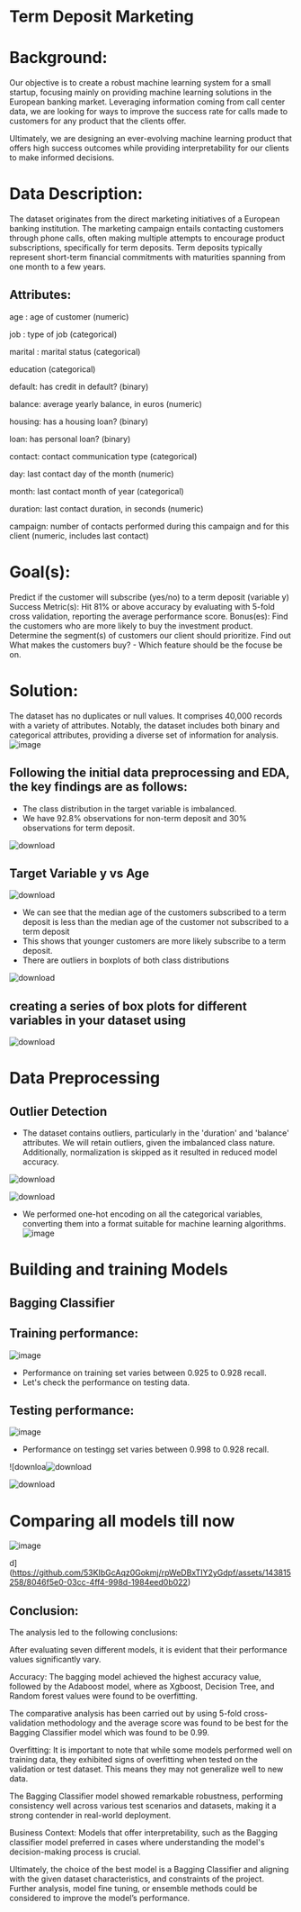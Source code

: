  # Term Deposit Marketing

# Background:

Our objective is to create a robust machine learning system for a small startup, focusing mainly on providing machine learning solutions in the European banking market. Leveraging information coming from call center data, we are looking for ways to improve the success rate for calls made to customers for any product that the clients offer.

Ultimately, we are designing an ever-evolving machine learning product that offers high success outcomes while providing interpretability for our clients to make informed decisions.

# Data Description:
The dataset originates from the direct marketing initiatives of a European banking institution. The marketing campaign entails contacting customers through phone calls, often making multiple attempts to encourage product subscriptions, specifically for term deposits. Term deposits typically represent short-term financial commitments with maturities spanning from one month to a few years.

## Attributes:
 
age : age of customer (numeric)

job : type of job (categorical)

marital : marital status (categorical)

education (categorical)

default: has credit in default? (binary)

balance: average yearly balance, in euros (numeric)

housing: has a housing loan? (binary)

loan: has personal loan? (binary)

contact: contact communication type (categorical)

day: last contact day of the month (numeric)

month: last contact month of year (categorical)

duration: last contact duration, in seconds (numeric)

campaign: number of contacts performed during this campaign and for this client (numeric, includes last contact)
     
# Goal(s):
Predict if the customer will subscribe (yes/no) to a term deposit (variable y)
Success Metric(s): Hit 81% or above accuracy by evaluating with 5-fold cross validation, reporting the average performance score.
Bonus(es): Find the customers who are more likely to buy the investment product. Determine the segment(s) of customers our client should prioritize. Find out What makes the customers buy? - Which feature should be the focuse be on.

# Solution:

The dataset has no duplicates or null values. It comprises 40,000 records with a variety of attributes. Notably, the dataset includes both binary and categorical attributes, providing a diverse set of information for analysis.
![image](https://github.com/53KIbGcAqz0Gokmj/rpWeDBxTIY2yGdpf/assets/143815258/a9d1fd79-86e9-4c84-acd0-46f76677ad68)

## Following the initial data preprocessing and EDA, the key findings are as follows:

* The class distribution in the target variable is imbalanced.
* We have 92.8% observations for non-term deposit and 30% observations for term deposit.

![download](https://github.com/53KIbGcAqz0Gokmj/rpWeDBxTIY2yGdpf/assets/143815258/49c1a5db-96bc-498b-9c84-d88a6cfa94b0)

## Target Variable y vs Age
![download](https://github.com/53KIbGcAqz0Gokmj/rpWeDBxTIY2yGdpf/assets/143815258/53da7947-7f1c-4286-9d61-d4ee4e09a24b)

* We can see that the median age of the customers subscribed to a term deposit is less than the median age of the customer not subscribed to a term deposit
* This shows that younger customers are more likely subscribe to a term deposit.
* There are outliers in boxplots of both class distributions
  
![download](https://github.com/53KIbGcAqz0Gokmj/rpWeDBxTIY2yGdpf/assets/143815258/bce0558d-a121-4325-9298-d97f31d16971)

## creating a series of box plots for different variables in your dataset using 

![download](https://github.com/53KIbGcAqz0Gokmj/rpWeDBxTIY2yGdpf/assets/143815258/b4ce979b-313a-46d1-aae6-a0896d3a6fd2)

# Data Preprocessing

## Outlier Detection

* The dataset contains outliers, particularly in the 'duration' and 'balance' attributes. We will retain outliers, given the imbalanced class nature. Additionally, normalization is skipped as it resulted in reduced model accuracy.


![download](https://github.com/53KIbGcAqz0Gokmj/rpWeDBxTIY2yGdpf/assets/143815258/d7c81a05-b530-4a51-80aa-3f828480cc1b)

![download](https://github.com/53KIbGcAqz0Gokmj/rpWeDBxTIY2yGdpf/assets/143815258/79243d3d-fa05-4914-b5ee-fd34e405d101)

* We performed one-hot encoding on all the categorical variables, converting them into a format suitable for machine learning algorithms.
![image](https://github.com/53KIbGcAqz0Gokmj/rpWeDBxTIY2yGdpf/assets/143815258/9ebd1eca-4bab-439a-9eeb-7aad590701a7)

# Building and training Models

## Bagging Classifier

## Training performance:
![image](https://github.com/53KIbGcAqz0Gokmj/rpWeDBxTIY2yGdpf/assets/143815258/c979aca3-876f-4dd7-8159-062bee76a48a)

* Performance on training set varies between 0.925 to 0.928 recall.
* Let's check the performance on testing data.
  
## Testing performance:
![image](https://github.com/53KIbGcAqz0Gokmj/rpWeDBxTIY2yGdpf/assets/143815258/f7bd0aa5-ac2c-43f2-b4a1-e890d2c36e85)

* Performance on testingg set varies between 0.998 to 0.928 recall.
  
![downloa![download](https://github.com/53KIbGcAqz0Gokmj/rpWeDBxTIY2yGdpf/assets/143815258/94978a9c-1229-4ca9-aaa8-17c5cf2484db)


![download](https://github.com/53KIbGcAqz0Gokmj/rpWeDBxTIY2yGdpf/assets/143815258/2b0f31cf-802c-4f71-a001-8ecfac31a3b2)

# Comparing all models till now
![image](https://github.com/53KIbGcAqz0Gokmj/rpWeDBxTIY2yGdpf/assets/143815258/2d1928cd-be1a-4ee9-a6d4-8e992708540a)

d](https://github.com/53KIbGcAqz0Gokmj/rpWeDBxTIY2yGdpf/assets/143815258/8046f5e0-03cc-4ff4-998d-1984eed0b022)

## Conclusion:
The analysis led to the following conclusions:

After evaluating seven different models, it is evident that their performance values significantly vary.

Accuracy: The bagging model achieved the highest accuracy value, followed by the Adaboost model, where as Xgboost, Decision Tree, and Random forest values were found to be overfitting.

The comparative analysis has been carried out by using 5-fold cross-validation methodology and the average score was found to be best for the Bagging Classifier model which was found to be 0.99.

Overfitting: It is important to note that while some models performed well on training data, they exhibited signs of overfitting when tested on the validation or test dataset. This means they may not generalize well to new data.

The Bagging Classifier model showed remarkable robustness, performing consistency well across various test scenarios and datasets, making it a strong contender in real-world deployment.

Business Context: Models that offer interpretability, such as the Bagging classifier model preferred in cases where understanding the model's decision-making process is crucial.

Ultimately, the choice of the best model is a Bagging Classifier and aligning with the given dataset characteristics, and constraints of the project. Further analysis, model fine tuning, or ensemble methods could be considered to improve the model’s performance.










